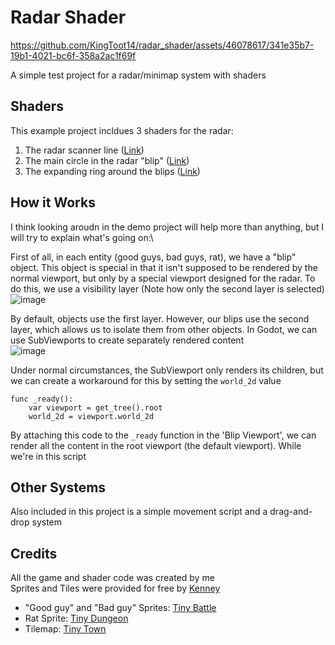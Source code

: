 # Radar Shader
https://github.com/KingToot14/radar_shader/assets/46078617/341e35b7-19b1-4021-bc6f-358a2ac1f69f

A simple test project for a radar/minimap system with shaders

## Shaders
This example project incldues 3 shaders for the radar:
1. The radar scanner line ([Link](https://godotshaders.com/shader/radar-scanner))
2. The main circle in the radar "blip" ([Link](https://godotshaders.com/shader/radar-blip))
3. The expanding ring around the blips ([Link](https://godotshaders.com/shader/radar-blip-ring))

## How it Works
I think looking aroudn in the demo project will help more than anything, but I will try to explain what's going on:\

First of all, in each entity (good guys, bad guys, rat), we have a "blip" object. This object is special in that it isn't supposed to be rendered by the normal viewport, but only by a special viewport designed for the radar. To do this, we use a visibility layer (Note how only the second layer is selected)\
![image](https://github.com/KingToot14/radar_shader/assets/46078617/69f4a2e5-d94f-4bcf-9e5e-5e5c1d6c7391)

By default, objects use the first layer. However, our blips use the second layer, which allows us to isolate them from other objects. In Godot, we can use SubViewports to create separately rendered content\
![image](https://github.com/KingToot14/radar_shader/assets/46078617/693bc7b2-fbcc-48c8-8b53-331ce8292416)

Under normal circumstances, the SubViewport only renders its children, but we can create a workaround for this by setting the `world_2d` value
```gdscript
func _ready():
    var viewport = get_tree().root
    world_2d = viewport.world_2d
```
By attaching this code to the `_ready` function in the 'Blip Viewport', we can render all the content in the root viewport (the default viewport). While we're in this script

## Other Systems
Also included in this project is a simple movement script and a drag-and-drop system 

## Credits
All the game and shader code was created by me\
Sprites and Tiles were provided for free by [Kenney](https://kenney.nl)
 - "Good guy" and "Bad guy" Sprites: [Tiny Battle](https://kenney.nl/assets/tiny-battle)
 - Rat Sprite: [Tiny Dungeon](https://kenney.nl/assets/tiny-dungeon)
 - Tilemap: [Tiny Town](https://kenney.nl/assets/tiny-town)
